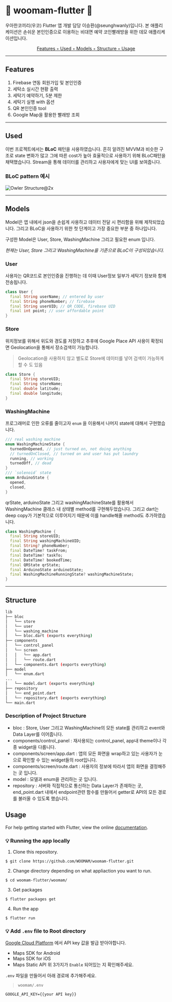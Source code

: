 # 🐘 woomam-flutter 🦣

우아한코끼리(우코) Flutter 앱 개발 담당 이승환(@seunghwanly)입니다. 본 애플리케이션은 손쉬운 본인인증으로 이용하는 비대면 예약 코인빨래방을 위한 데모 애플리케이션입니다.
<p align="center">
  <a href="#features">Features ◦ </a>
  <a href="#used">Used ◦ </a>
  <a href="#models">Models ◦ </a>
  <a href="#structure">Structure ◦ </a>
  <a href="#usage">Usage</a>
</p>

---

## Features
1. Firebase 연동 회원가입 및 본인인증
2. 세탁소 실시간 현황 출력
3. 세탁기 예약하기, 5분 제한
4. 세탁기 실행 with 옵션
5. QR 본인인증 tool
6. Google Map을 활용한 빨래방 조회

---

## Used
이번 프로젝트에서는 **BLoC** 패턴을 사용하였습니다. 흔히 알려진 MVVM과 비슷한 구조로 state 변화가 많고 그에 따른 cost가 높아 효율적으로 사용하기 위해 BLoC패턴을 채택했습니다. Stream을 통해 데이터를 관리하고 사용자에게 맞는 UI를 보여줍니다.

### BLoC pattern 예시
![Owler Structure@2x](https://user-images.githubusercontent.com/22142225/132606092-c3b3af86-1e0e-44d1-ab70-1320541c45ba.png)

---

## Models
Model은 앱 내에서 json을 손쉽게 사용하고 데이터 전달 시 편리함을 위해 제작되었습니다. 그리고 BLoC을 사용하기 위한 첫 단계이고 가장 중요한 부분 중 하나입니다.

구성한 Model은 User, Store, WashingMachine 그리고 필요한 enum 입니다.

*현재는 User, Store 그리고 WashingMachine을 기준으로 BLoC이 구성되있습니다.*

### User
사용자는 QR코드로 본인인증을 진행하는 데 이때 User정보 일부가 세탁기 정보와 함께 전송됩니다.
``` dart
class User {
  final String userName; // entered by user
  final String phoneNumber; // firebase
  final String userUID; // QR CODE, firebase UID
  final int point; // user affordable point
}
```

### Store
위치정보를 위해서 위도와 경도를 저장하고 추후에 Google Place API 사용이 확정되면 Geolocation을 통해서 장소검색이 가능합니다.
> Geolocation을 사용하지 않고 별도로 Store에 데이터를 넣어 검색이 가능하게 할 수 도 있음
```dart
class Store {
  final String storeUID;
  final String storeName;
  final double latitude;
  final double longitude;
}
```

### WashingMachine
프로그래머로 인한 오류를 줄이고자 `enum` 을 이용해서 나머지 state에 대해서 구현했습니다.
``` dart
/// real washing machine
enum WashingMachineState {
  turnedOnOpened, // just turned on, not doing anything
  // turnedOnClosed, // turned on and user has put laundry
  running, // working
  turnedOff, // dead
}
/// `solenoid` state
enum ArduinoState {
  opened,
  closed,
}
```
qrState, arduinoState 그리고 washingMachineState를 활용해서 WashingMachine 클래스 내 상태별 method를 구현해두었습니다. 그리고 dart는 deep copy가 기본적으로 이루어지기 때문에 이를 handle해줄 method도 추가하였습니다.
``` dart
class WashingMachine {
  final String storeUID;
  final String washingMachineUID;
  final String? phoneNumber;
  final DateTime? taskFrom;
  final DateTime? taskTo;
  final DateTime? bookedTime;
  final QRState qrState;
  final ArduinoState arduinoState;
  final WashingMachineRunningState? washingMachineState;
}
```

---

## Structure
``` bash
lib
├── bloc
│   └── store
│   └── user
│   └── washing_machine
│   └── bloc.dart (exports everything)
├── components
│   └── control_panel
│   └── screen
│   │   └── app.dart
│   │   └── route.dart
│   └── components.dart (exports everything)
├── model
│   └── enum.dart
...
│   └── model.dart (exports everything)
├── repository
│   └── end_point.dart
│   └── repository.dart (exports everything)
└── main.dart
```

### Description of Project Structure
- bloc : Store, User 그리고 WashingMachine의 모든 state를 관리하고 event와 Data Layer를 이어줍니다.
- components/control_panel : 재사용되는 control_panel, app내 theme이나 각종 widget을 다룹니다.
- components/screen/app.dart : 앱의 모든 화면을 wrap하고 있는 사용자가 눈으로 확인할 수 있는 widget들의 root입니다.
- components/screen/route.dart : 사용자의 정보에 따라서 앱의 화면을 결정해주는 곳 입니다.
- model : 모델과 enum을 관리하는 곳 입니다.
- repository : 서버와 직접적으로 통신하는 Data Layer가 존재하는 곳, end_point.dart 내에서 endpoint관련 함수를 만들어서 getter로 API의 모든 경로를 불러올 수 있도록 했습니다.

## Usage
For help getting started with Flutter, view the online [documentation](https://flutter.io/).

### :bulb: Running the app locally
1. Clone this repository.
```terminal
$ git clone https://github.com/WOOMAM/woomam-flutter.git
```
2. Change directory depending on what appliaction you want to run.
```terminal
$ cd woomam-flutter/woomam/
```
3. Get packages
```terminal
$ flutter packages get
```
4. Run the app
```terminal
$ flutter run
```

### :bulb: Add `.env` file to Root directory

[Google Cloud Platform](https://console.cloud.google.com/) 에서 API key 값을 발급 받아야합니다.
- Maps SDK for Android
- Maps SDK for iOS
- Maps Static API
위 3가지가 `Enable` 되어있는 지 확인해주세요.

`.env` 파일을 만들어서 아래 경로에 추가해주세요.
> `woomam/.env`

``` env
GOOGLE_API_KEY={{your API key}}
```
